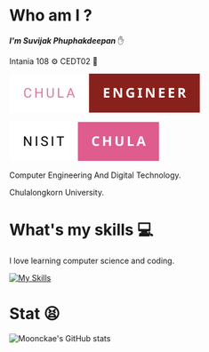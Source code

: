 # Who am I ?
***I'm Suvijak Phuphakdeepan*** ✋

Intania 108 ⚙️ CEDT02 🥐

![Badge](https://github.com/CEDT-Chula/For-The-Cedt-Badge/blob/main/badges/chula-engineer.svg)

![Badge](https://github.com/CEDT-Chula/For-The-Cedt-Badge/blob/main/badges/nisit-chula.svg)

Computer Engineering And Digital Technology.

Chulalongkorn University.


# What's my skills 💻
I love learning computer science and coding.

[![My Skills](https://skillicons.dev/icons?i=c,cpp,py,windows,vscode,arduino&perline=3)](https://skillicons.dev)


# Stat 😫

![Moonckae's GitHub stats](https://github-readme-stats.vercel.app/api?username=Marcider&show_icons=true&theme=radical)
